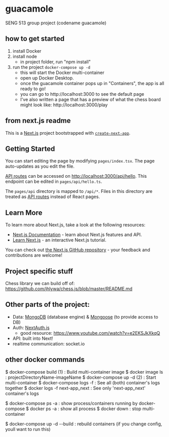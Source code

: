 # guacamole

SENG 513 group project (codename guacamole)

## how to get started

1. install Docker
2. install node
   - in project folder, run "npm install"
3. run the project `docker-compose up -d`
   - this will start the Docker multi-container
   - open up Docker Desktop.
   - once the guacamole container pops up in "Containers", the app is all ready to go!
   - you can go to http://localhost:3000 to see the default page
   - I've also written a page that has a preview of what the chess board might look like: http://localhost:3000/play

## from next.js readme

This is a [Next.js](https://nextjs.org/) project bootstrapped with [`create-next-app`](https://github.com/vercel/next.js/tree/canary/packages/create-next-app).

## Getting Started

You can start editing the page by modifying `pages/index.tsx`. The page auto-updates as you edit the file.

[API routes](https://nextjs.org/docs/api-routes/introduction) can be accessed on [http://localhost:3000/api/hello](http://localhost:3000/api/hello). This endpoint can be edited in `pages/api/hello.ts`.

The `pages/api` directory is mapped to `/api/*`. Files in this directory are treated as [API routes](https://nextjs.org/docs/api-routes/introduction) instead of React pages.

## Learn More

To learn more about Next.js, take a look at the following resources:

- [Next.js Documentation](https://nextjs.org/docs) - learn about Next.js features and API.
- [Learn Next.js](https://nextjs.org/learn) - an interactive Next.js tutorial.

You can check out [the Next.js GitHub repository](https://github.com/vercel/next.js/) - your feedback and contributions are welcome!

## Project specific stuff

Chess library we can build off of: https://github.com/jhlywa/chess.js/blob/master/README.md

## Other parts of the project:

- Data: [MongoDB](https://www.mongodb.com/docs/manual/installation/#std-label-tutorial-installation) (database engine) & [Mongoose](https://mongoosejs.com/docs/guide.html) (to provide access to DB)
- Auth: [NextAuth.js](https://next-auth.js.org/)
  - good resource: https://www.youtube.com/watch?v=e2EKSJkXkqQ
- API: built into Next!
- realtime communication: socket.io

## other docker commands

$ docker-compose build (1) : Build multi-container image
$ docker image ls : projectDirectoryName-imageName
$ docker-compose up -d (2) : Start multi-container
$ docker-compose logs -f : See all (both) container's logs together
$ docker logs -f next-app_next : See only 'next-app_next' container's logs

$ docker-compose ps -a : show process/containers running by docker-compose
$ docker ps -a : show all process
$ docker down : stop multi-container

$ docker-compose up -d --build : rebuild containers (if you change config, youll want to run this)

